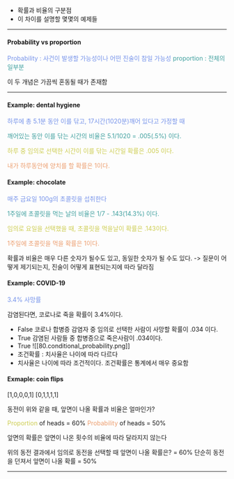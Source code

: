 - 확률과 비율의 구분점
- 이 차이를 설명할 몇몇의 예제들
---
#### Probability vs proportion

<span style="color:rgb(118, 147, 234)">Probability : 사건이 발생할 가능성이나 어떤 진술이 참일 가능성</span>
<span style="color:rgb(64, 160, 159)">proportion : 전체의 일부분</span> 

이 두 개념은 가끔씩 혼동될 때가 존재함

---
#### Example: dental hygiene

<span style="color:rgb(118, 147, 234)">하루에 총 5.1분 동안 이를 닦고, 17시간(1020분)깨어 있다고 가정할 때</span> 

<span style="color:rgb(64, 160, 159)">깨어있는 동안 이를 닦는 시간의 비율은 5.1/1020 = .005(.5%) 이다.</span>

<span style="color:rgb(205, 205, 81)">하루 중 임의로 선택한 시간이 이를 닦는 시간일 확률은 .005 이다.</span>

<span style="color:rgb(236, 158, 111)">내가 하루동안에 양치를 할 확률은 1이다.</span> 


#### Example: chocolate

<span style="color:rgb(118, 147, 234)">
매주 금요일 100g의 초콜릿을 섭취한다</span>

<span style="color:rgb(64, 160, 159)">1주일에 초콜릿을 먹는 날의 비율은 1/7 - .143(14.3%) 이다.</span> 

<span style="color:rgb(205, 205, 81)">임의로 요일을 선택했을 때, 초콜릿을 먹을날이 확률은 .143이다.</span>

<span style="color:rgb(236, 158, 111)">1주일에 초콜릿을 먹을 확률은 1이다.</span> 

확률과 비율은 매우 다른 숫자가 될수도 있고, 동일한 숫자가 될 수도 있다. -> 질문이 어떻게 제기되는지, 진술이 어떻게 표현되는지에 따라 달라짐

#### Example: COVID-19

<span style="color:rgb(118, 147, 234)">3.4% 사망률</span>

감염된다면, 코로나로 죽을 확률이 3.4%이다.
- False
코로나 합병증 감염자 중 임의로 선택한 사람이 사망할 확률이 .034 이다.
- True
감염된 사람들 중 합병증으로 죽은사람이 .034이다.
- True
![[80.conditional_probability.png]]
- 조건확률 : 치사율은 나이에 따라 다르다
- 치사율은 나이에 따라 조건적이다.
조건확률은 통계에서 매우 중요함


#### Exmaple: coin flips
[1,0,0,0,1]
[0,1,1,1,1]

동전이 위와 같을 때, 앞면이 나올 확률과 비율은 얼마인가?

<span style="color:rgb(205, 205, 81)">Proportion</span> of heads = 60% 
<span style="color:rgb(236, 158, 111)">Probability</span> of heads = 50%

앞면의 확률은 앞면이 나온 횟수의 비율에 따라 달라지지 않는다

위의 동전 결과에서 임의로 동전을 선택할 때 앞면이 나올 확률은? = 60%
단순히 동전을 던져서 앞면이 나올 확률 = 50%

---
